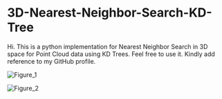 # 3D-Nearest-Neighbor-Search-KD-Tree
Hi. This is a python implementation for Nearest Neighbor Search in 3D space for Point Cloud data using KD Trees. Feel free to use it. Kindly add reference to my GitHub profile.


![Figure_1](https://user-images.githubusercontent.com/43132183/200412915-d8a483c6-0f8b-4c43-af4a-061754d53305.png)


![Figure_2](https://user-images.githubusercontent.com/43132183/200426477-401b3110-9c32-482b-b2fe-0ae99aab6455.png)
